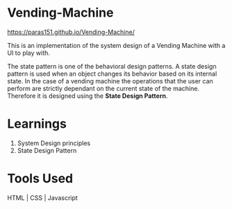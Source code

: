 # Vending-Machine 
https://paras151.github.io/Vending-Machine/

This is an implementation of the system design of a Vending Machine with a UI to play with.

The state pattern is one of the behavioral design patterns. A state design pattern is used when an object changes its behavior based on its internal state. 
In the case of a vending machine the operations that the user can perform are strictly dependant on the current state of the machine. Therefore it is designed using the **State Design Pattern**.

# Learnings
1. System Design principles
2. State Design Pattern

# Tools Used
HTML | CSS | Javascript
